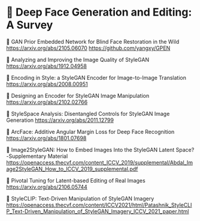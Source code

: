 # 📖 Deep Face Generation and Editing: A Survey

[//]: # (Deep Face Generation and Control: A Survey)
[//]: # (Deep Face Generation and Editing: A Survey)
[//]: # (Deep Face Synthesis and Editing: A Survey)

📄 GAN Prior Embedded Network for Blind Face Restoration in the Wild
https://arxiv.org/abs/2105.06070
https://github.com/yangxy/GPEN

📄 Analyzing and Improving the Image Quality of StyleGAN
https://arxiv.org/abs/1912.04958

📄 Encoding in Style: a StyleGAN Encoder for Image-to-Image Translation
https://arxiv.org/abs/2008.00951

📄 Designing an Encoder for StyleGAN Image Manipulation
https://arxiv.org/abs/2102.02766

📄 StyleSpace Analysis: Disentangled Controls for StyleGAN Image Generation
https://arxiv.org/abs/2011.12799

📄 ArcFace: Additive Angular Margin Loss for Deep Face Recognition
https://arxiv.org/abs/1801.07698

📄 Image2StyleGAN: How to Embed Images Into the StyleGAN Latent Space?-Supplementary Material
https://openaccess.thecvf.com/content_ICCV_2019/supplemental/Abdal_Image2StyleGAN_How_to_ICCV_2019_supplemental.pdf

📄 Pivotal Tuning for Latent-based Editing of Real Images
https://arxiv.org/abs/2106.05744

📄 StyleCLIP: Text-Driven Manipulation of StyleGAN Imagery
https://openaccess.thecvf.com/content/ICCV2021/html/Patashnik_StyleCLIP_Text-Driven_Manipulation_of_StyleGAN_Imagery_ICCV_2021_paper.html
